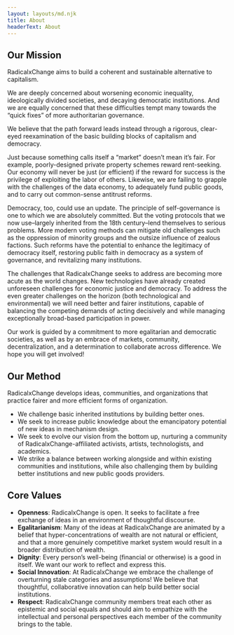 ```yaml
---
layout: layouts/md.njk
title: About
headerText: About
---
```


## Our Mission

RadicalxChange aims to build a coherent and sustainable alternative to capitalism.

We are deeply concerned about worsening economic inequality, ideologically divided societies, and decaying democratic institutions. And we are equally concerned that these difficulties tempt many towards the “quick fixes” of more authoritarian governance.

We believe that the path forward leads instead through a rigorous, clear-eyed reexamination of the basic building blocks of capitalism and democracy.

Just because something calls itself a “market” doesn’t mean it’s fair. For example, poorly-designed private property schemes reward rent-seeking. Our economy will never be just (or efficient) if the reward for success is the privilege of exploiting the labor of others. Likewise, we are failing to grapple with the challenges of the data economy, to adequately fund public goods, and to carry out common-sense antitrust reforms.

Democracy, too, could use an update. The principle of self-governance is one to which we are absolutely committed. But the voting protocols that we now use–largely inherited from the 18th century–lend themselves to serious problems. More modern voting methods can mitigate old challenges such as the oppression of minority groups and the outsize influence of zealous factions. Such reforms have the potential to enhance the legitimacy of democracy itself, restoring public faith in democracy as a system of governance, and revitalizing many institutions.

The challenges that RadicalxChange seeks to address are becoming more acute as the world changes. New technologies have already created unforeseen challenges for economic justice and democracy. To address the even greater challenges on the horizon (both technological and environmental) we will need better and fairer institutions, capable of balancing the competing demands of acting decisively and while managing exceptionally broad-based participation in power.

Our work is guided by a commitment to more egalitarian and democratic societies, as well as by an embrace of markets, community, decentralization, and a determination to collaborate across difference. We hope you will get involved!

## Our Method

RadicalxChange develops ideas, communities, and organizations that practice fairer and more efficient forms of organization.

- We challenge basic inherited institutions by building better ones.
- We seek to increase public knowledge about the emancipatory potential of new ideas in mechanism design.
- We seek to evolve our vision from the bottom up, nurturing a community of RadicalxChange-affiliated activists, artists, technologists, and academics.
- We strike a balance between working alongside and within existing communities and institutions, while also challenging them by building better institutions and new public goods providers.

## Core Values

- **Openness**: RadicalxChange is open. It seeks to facilitate a free exchange of ideas in an environment of thoughtful discourse.
- **Egalitarianism**: Many of the ideas at RadicalxChange are animated by a belief that hyper-concentrations of wealth are not natural or efficient, and that a more genuinely competitive market system would result in a broader distribution of wealth.
- **Dignity**: Every person’s well-being (financial or otherwise) is a good in itself. We want our work to reflect and express this.
- **Social Innovation**: At RadicalxChange we embrace the challenge of overturning stale categories and assumptions! We believe that thoughtful, collaborative innovation can help build better social institutions.
- **Respect**: RadicalxChange community members treat each other as epistemic and social equals and should aim to empathize with the intellectual and personal perspectives each member of the community brings to the table.
